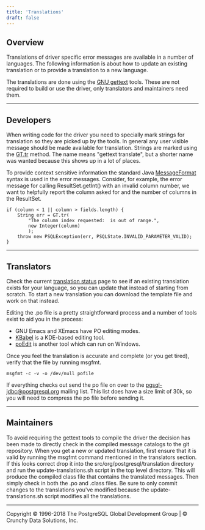 ```yaml
---
title: 'Translations'
draft: false
---
```


Overview
--------

Translations of driver specific error messages are available in a number
of languages. The following information is about how to update an
existing translation or to provide a translation to a new language.

The translations are done using the [GNU
gettext](http://www.gnu.org/software/gettext/gettext) tools. These
are not required to build or use the driver, only translators and
maintainers need them.

* * * * *

Developers
----------

When writing code for the driver you need to specially mark strings for
translation so they are picked up by the tools. In general any user
visible message should be made available for translation. Strings are
marked using the [GT.tr](privateapi/org/postgresql/util/GT) method.
The name means "gettext translate", but a shorter name was wanted
because this shows up in a lot of places.

To provide context sensitive information the standard Java
[MessageFormat](http://java.sun.com/j2se/1.4.2/docs/api/java/text/MessageFormat)
syntax is used in the error messages. Consider, for example, the error
message for calling ResultSet.getInt() with an invalid column number, we
want to helpfully report the column asked for and the number of columns
in the ResultSet.

```
if (column < 1 || column > fields.length) {
    String err = GT.tr(
        "The column index requested:  is out of range.",
        new Integer(column)
        );
    throw new PSQLException(err, PSQLState.INVALID_PARAMETER_VALID);
}

```

* * * * *

## Translators

Check the current [translation status](status) page to see if an
existing translation exists for your language, so you can update that
instead of starting from scratch. To start a new translation you can
download the template file and work on that instead.

Editing the .po file is a pretty straightforward process and a number of
tools exist to aid you in the process:

-   GNU Emacs and XEmacs have PO editing modes.
-   [KBabel](http://freecode.com/projects/kbabel) is a KDE-based editing
    tool.
-   [poEdit](http://poedit.sourceforge.net/) is another tool which can
    run on Windows.

Once you feel the translation is accurate and complete (or you get
tired), verify that the file by running msgfmt.

```
msgfmt -c -v -o /dev/null pofile

```

If everything checks out send the po file on over to the
[pgsql-jdbc@postgresql.org](mailto:pgsql-jdbc@postgresql.org) mailing
list. This list does have a size limit of 30k, so you will need to
compress the po file before sending it.

* * * * *

## Maintainers

To avoid requiring the gettext tools to compile the driver the decision
has been made to directly check in the compiled message catalogs to the
git repository. When you get a new or updated translation, first ensure
that it is valid by running the msgfmt command mentioned in the
translators section. If this looks correct drop it into the
src/org/postgresql/translation directory and run the
update-translations.sh script in the top level directory. This will
produce the compiled class file that contains the translated messages.
Then simply check in both the .po and .class files. Be sure to only
commit changes to the translations you've modified because the
update-translations.sh script modifies all the translations.

* * * * *

Copyright © 1996-2018 The PostgreSQL Global Development Group | © Crunchy Data Solutions, Inc.
